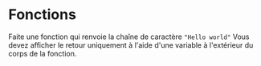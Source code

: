 # Fonctions

Faite une fonction qui renvoie la chaîne de caractère `"Hello world"`
Vous devez afficher le retour uniquement à l'aide d'une variable à l'extérieur du corps de la fonction.